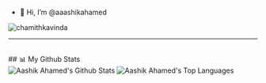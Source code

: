 - 👋 Hi, I’m @aaashikahamed
<p align="left"> <img src="https://komarev.com/ghpvc/?username=aaashikahamed&label=Profile%20views&color=0e75b6&style=flat" alt="chamithkavinda" /> </p>


<hr>
<br>
## 📊 My Github Stats

  <br/>
   <span> <img alt="Aashik Ahamed's Github Stats" src="https://github-readme-stats.vercel.app/api?username=aaashikahamed&show_icons=true&count_private=true&theme=react&hide_border=true&bg_color=0D1117" /></a>
  <img alt="Aashik Ahamed's Top Languages" src="https://github-readme-stats.vercel.app/api/top-langs/?username=aaashikahamed&langs_count=8&count_private=true&layout=compact&theme=react&hide_border=true&bg_color=0D1117" /></a></span>
  <br/>
 <!-- <b>Note:</b> Top languages is only a metric of the languages my public code consists of and doesn't reflect experience or skill level.-->


<br/>
<br/>
